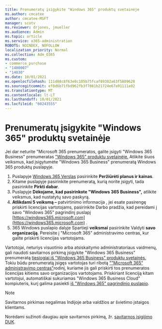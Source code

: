 ```yaml
---
title: Prenumeratų įsigykite "Windows 365" produktų svetainėje
ms.author: cmcatee
author: cmcatee-MSFT
manager: scotv
ms.reviewer: drjones, jmueller
ms.audience: Admin
ms.topic: article
ms.service: o365-administration
ROBOTS: NOINDEX, NOFOLLOW
localization_priority: Normal
ms.collection: Adm_O365
ms.custom:
- commerce_purchase
- "1400007"
- "14030"
ms.date: 10/01/2021
ms.openlocfilehash: 111d88c8f63e8c105b75fcaf89302a63f5809628
ms.sourcegitcommit: ef8d6b71fbd962fb3f7081b21724e67a91111a92
ms.translationtype: MT
ms.contentlocale: lt-LT
ms.lasthandoff: 10/01/2021
ms.locfileid: "60243555"
---
```

# <a name="buy-subscriptions-through-the-windows-365-products-site"></a>Prenumeratų įsigykite "Windows 365" produktų svetainėje

Jei dar neturite "Microsoft 365 prenumeratos, galite įsigyti "Windows 365 Business" prenumeratas ["Windows 365" produktų svetainėje.](https://www.microsoft.com/windows-365/business/compare-plans-pricing?rtc=1) Atlikite šiuos veiksmus, kad įsigytumėte "Windows 365 Business" prenumeratą Windows 365 produktų puslapyje.

1. Puslapyje [Windows 365 Verslas](https://www.microsoft.com/windows-365/business?rtc=1) pasirinkite **Peržiūrėti planus ir kainas**.
2. Kitame puslapyje pasirinkite prenumeratą, kurią norite įsigyti, tada pasirinkite **Pirkti dabar**.
3. Puslapyje **Dėkojame, kad pasirinkote "Windows 365 Business",** atlikite veiksmus, kad nustatytų savo paskyrą.
4. **Atlikdami 5 veiksmą –** patvirtinimo informacija , jei esate pasirengę  priskirti licencijas vartotojams, pasirinkite Darbo pradžia, kad pereidami į savo "Windows 365" pagrindinį puslapį [https://windows365.microsoft.com](https://windows365.microsoft.com) .
5. 365 Windows puslapio dalyje Spartieji **veiksmai** pasirinkite Valdyti **savo organizaciją**. Pereisite į "Microsoft 365" administravimo centras, kur galite priskirti licencijas vartotojams.

Vartotojai, neturiys visuotinio arba atsiskaitymo administratoriaus vaidmenų, gali naudoti savitarnos pirkimą įsigykite "Windows 365 Business" prenumeratą [tiesiogiai iš "Windows 365 Business" produktų svetainės.](https://www.microsoft.com/windows-365/business?rtc=1) Tokiu būdu prenumeratą įsigęs vartotojas turi ribotą [""Microsoft 365" administravimo centras"](https://go.microsoft.com/fwlink/p/?linkid=2024339)rodinį, kuriame jis gali priskirti tos prenumeratos licencijas kitiems savo organizacijos vartotojams. Priskiriant licenciją kitam vartotojui, automatiškai sukuriamas "Windows 365 Business Cloud" kompiuteris, kurį galima pasiekti [iš "Windows 365" pagrindinio puslapio](https://windows365.microsoft.com/).

> [!NOTE]
> Savitarnos pirkimas negalimas Indijoje arba valdžios ar švietimo įstaigos klientams.

Norėdami sužinoti daugiau apie savitarnos pirkimą, žr. [savitarnos įsigijimo DUK](https://docs.microsoft.com/microsoft-365/commerce/subscriptions/self-service-purchase-faq).
